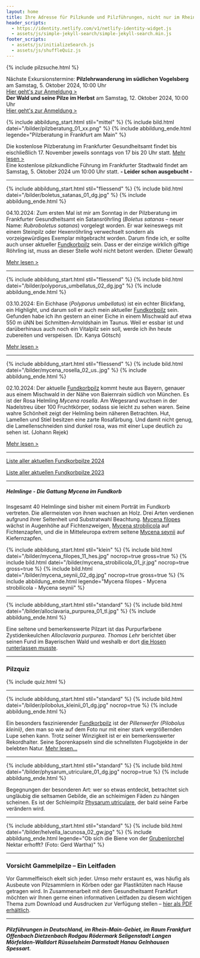 ```yaml
---
layout: home
title: Ihre Adresse für Pilzkunde und Pilzführungen, nicht nur im Rhein-Main-Gebiet
header_scripts:
  - https://identity.netlify.com/v1/netlify-identity-widget.js
  - assets/js/simple-jekyll-search/simple-jekyll-search.min.js
footer_scripts:
  - assets/js/initializeSearch.js
  - assets/js/shuffleQuiz.js
---
```

{% include pilzsuche.html %}

Nächste Exkursionstermine:
**Pilzlehrwanderung im südlichen Vogelsberg** am Samstag, 5. Oktober 2024, 10:00 Uhr\
[Hier geht's zur Anmeldung >](/termine)\
**Der Wald und seine Pilze im Herbst** am Samstag, 12. Oktober 2024, 10:00 Uhr\
[Hier geht's zur Anmeldung >](/termine)

{% include abbildung_start.html stil="mittel" %}
{% include bild.html datei="/bilder/pilzberatung_01_xx.png" %}
{% include abbildung_ende.html legende="Pilzberatung in Frankfurt am Main" %}

Die kostenlose Pilzberatung im Frankfurter Gesundheitsamt findet bis eischließlich 17. November jeweils sonntags von 17 bis 20 Uhr statt. [Mehr lesen >](/termine)\
Eine kostenlose pilzkundliche Führung im Frankfurter Stadtwald findet am Samstag, 5. Oktober 2024 um 10:00 Uhr statt. **\- Leider schon ausgebucht -**

- - -

{% include abbildung_start.html stil="fliessend" %}
{% include bild.html datei="/bilder/boletus_satanas_01_dg.jpg" %}
{% include abbildung_ende.html %}

04.10.2024: Zum ersten Mal ist mir am Sonntag in der Pilzberatung im Frankfurter Gesundheitsamt ein Satansröhrling (*Boletus satanas* – neuer Name: *Rubroboletus satanas*) vorgelegt worden. Er war keineswegs mit einem Steinpilz oder Hexenröhrling verwechselt sondern als vorzeigewürdiges Exemplar mitgebracht worden. Darum finde ich, er sollte auch unser aktueller [Fundkorbpilz](AA "Glossar-") sein. Dass er der einzige wirklich giftige Röhrling ist, muss an dieser Stelle wohl nicht betont werden. (Dieter Gewalt)

[Mehr lesen >](/pilze/boletus-satanas-satansröhrling)

<div style="clear:  both"></div>

- - -

{% include abbildung_start.html stil="fliessend" %}
{% include bild.html datei="/bilder/polyporus_umbellatus_02_dg.jpg" %}
{% include abbildung_ende.html %}

03.10.2024: Ein Eichhase (*Polyporus umbellatus*) ist ein echter Blickfang, ein Highlight, und darum soll er auch mein aktueller [Fundkorbpilz](AA "Glossar-") sein. Gefunden habe ich ihn gestern an einer Eiche in einem Mischwald auf etwa 550 m üNN bei Schmitten-Arnoldshain im Taunus. Weil er essbar ist und darüberhinaus auch noch ein Vitalpilz sein soll, werde ich ihn heute zubereiten und verspeisen. (Dr. Kanya Götsch)

[Mehr lesen >](/pilze/polyporus-umbellatus-eichhase)

<div style="clear:  both"></div>

- - -

{% include abbildung_start.html stil="fliessend" %}
{% include bild.html datei="/bilder/mycena_rosella_02_us..jpg" %}
{% include abbildung_ende.html %}

02.10.2024: Der aktuelle [Fundkorbpilz](AA "Glossar-") kommt heute aus Bayern, genauer aus einem Mischwald in der Nähe von Baiernrain südlich von München. Es ist der Rosa Helmling *Mycena rosella*. Am Wegesrand wuchsen in der Nadelstreu über 100 Fruchtkörper, sodass sie leicht zu sehen waren. Seine wahre Schönheit zeigt der Helmling beim näheren Betrachten. Hut, Lamellen und Stiel besitzen eine zarte Rosafärbung. Und damit nicht genug, die Lamellenschneiden sind dunkel rosa, was mit einer Lupe deutlich zu sehen ist. (Johann Rejek)

[Mehr lesen >](/pilze/mycena-rosella-rosa-helmling)

- - -

[Liste aller aktuellen Fundkorbpilze 2024](/artikel/liste-aller-aktuellen-fundkorbpilze-2024.html)

[Liste aller aktuellen Fundkorbpilze 2023](/artikel/liste-aller-aktuellen-fundkorbpilze-2023.html)

- - -

##### Helmlinge - Die Gattung *Mycena* im Fundkorb

Insgesamt 40 Helmlinge sind bisher mit einem Porträt im Fundkorb vertreten. Die allermeisten von ihnen wachsen an Holz. Drei Arten verdienen aufgrund ihrer Seltenheit und Substratwahl Beachtung. [Mycena filopes](/pilze/mycena-filopes-zerbrechlicher-fadenhelmling) wächst in Augenhöhe auf Fichtenzweigen, [Mycena strobilicola](/pilze/mycena-strobilicola-fichtenzapfenhelmling) auf Fichtenzapfen, und die in Mitteleuropa extrem seltene [Mycena seynii](/pilze/mycena-seynii-mediterraner-kiefernzapfenhelmling) auf Kiefernzapfen.

{% include abbildung_start.html stil="klein" %}
{% include bild.html datei="/bilder/mycena_filopes_11_hes.jpg" nocrop=true gross=true %}
{% include bild.html datei="/bilder/mycena_strobilicola_01_jr.jpg" nocrop=true gross=true %}
{% include bild.html datei="/bilder/mycena_seynii_02_dg.jpg" nocrop=true gross=true %}
{% include abbildung_ende.html legende="Mycena filopes - Mycena strobilicola - Mycena seynii" %}

- - -

{% include abbildung_start.html stil="standard" %}
{% include bild.html datei="/bilder/alloclavaria_purpurea_01_tl.jpg" %}
{% include abbildung_ende.html %}

Eine seltene und bemerkenswerte Pilzart ist das Purpurfarbene Zystidenkeulchen *Alloclavaria purpurea*. *Thomas Lehr* berichtet über seinen Fund im Bayerischen Wald und weshalb er dort [die Hosen runterlassen musste](/pilze/alloclavaria-purpurea-purpurfarbenes-zystidenkeulchen).

- - -

### Pilzquiz

{% include quiz.html %}

- - -

{% include abbildung_start.html stil="standard" %}
{% include bild.html datei="/bilder/pilobolus_kleinii_01_dg.jpg" nocrop=true %}
{% include abbildung_ende.html %}

Ein besonders faszinierender [Fundkorbpilz](AA "Glossar-") ist der *Pillenwerfer (Pilobolus kleinii)*, den man so wie auf dem Foto nur mit einer stark vergrößernden Lupe sehen kann. Trotz seiner Winzigkeit ist er ein bemerkenswerter Rekordhalter. Seine Sporenkapseln sind die schnellsten Flugobjekte in der belebten Natur. [Mehr lesen...](/pilze/pilobolus-kleinii-pillenwerfer)

- - -

{% include abbildung_start.html stil="standard" %}
{% include bild.html datei="/bilder/physarum_utriculare_01_dg.jpg" nocrop=true %}
{% include abbildung_ende.html %}

Begegnungen der besonderen Art: wer so etwas entdeckt, betrachtet sich ungläubig die seltsamen Gebilde, die an schleimigen Fäden zu hängen scheinen. Es ist der Schleimpilz [Physarum utriculare](/pilze/physarum-utriculare-fadenfruchtschleimpilz), der bald seine Farbe verändern wird.

- - -

{% include abbildung_start.html stil="standard" %}
{% include bild.html datei="/bilder/helvella_lacunosa_02_gw.jpg" %}
{% include abbildung_ende.html legende="Ob sich die Biene von der <a href='/pilze/helvella-lacunosa-grubenlorchel'>Grubenlorchel</a> Nektar erhofft?  (Foto: Gerd Wartha)" %}

- - -

### Vorsicht Gammelpilze – Ein Leitfaden

Vor Gammelfleisch ekelt sich jeder. Umso mehr erstaunt es, was häufig als Ausbeute von Pilzsammlern in Körben oder gar Plastiktüten nach Hause getragen wird. In Zusammenarbeit mit dem Gesundheitsamt Frankfurt möchten wir Ihnen gerne einen informativen Leitfaden zu diesem wichtigen Thema zum Download und Ausdrucken zur Verfügung stellen – [hier als PDF erhältlich](/assets/docs/Fundkorb.de-Gammelpilze.pdf).

- - -

##### Pilzführungen in Deutschland, im Rhein-Main-Gebiet, im Raum Frankfurt Offenbach Dietzenbach Rodgau Rödermark Seligenstadt Langen Mörfelden-Walldort Rüsselsheim Darmstadt Hanau Gelnhausen Spessart.